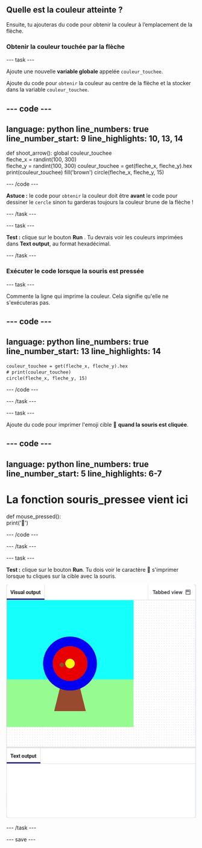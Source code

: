## Quelle est la couleur atteinte ?

Ensuite, tu ajouteras du code pour obtenir la couleur à l’emplacement de la flèche.

### Obtenir la couleur touchée par la flèche

--- task ---

Ajoute une nouvelle **variable globale** appelée `couleur_touchee`.

Ajoute du code pour `obtenir` la couleur au centre de la flèche et la stocker dans la variable `couleur_touchee`.


--- code ---
---
language: python
line_numbers: true
line_number_start: 9
line_highlights: 10, 13, 14
---
def shoot_arrow():
    global couleur_touchee  
    fleche_x = randint(100, 300)  
    fleche_y = randint(100, 300) 
    couleur_touchee = get(fleche_x, fleche_y).hex
    print(couleur_touchee)
    fill('brown')
    circle(fleche_x, fleche_y, 15)

--- /code ---

**Astuce :** le code pour `obtenir` la couleur doit être **avant** le code pour dessiner le `cercle` sinon tu garderas toujours la couleur brune de la flèche !

--- /task ---

--- task ---

**Test :** clique sur le bouton **Run** . Tu devrais voir les couleurs imprimées dans **Text output**, au format hexadécimal.

--- /task ---

### Exécuter le code lorsque la souris est pressée

--- task ---

Commente la ligne qui imprime la couleur. Cela signifie qu'elle ne s'exécuteras pas.

--- code ---
---
language: python
line_numbers: true
line_number_start: 13
line_highlights: 14
---
    couleur_touchee = get(fleche_x, fleche_y).hex
    # print(couleur_touchee)
    circle(fleche_x, fleche_y, 15)

--- /code ---

--- /task ---

--- task ---

Ajoute du code pour imprimer l'emoji cible 🎯 **quand la souris est cliquée**.

--- code ---
---
language: python
line_numbers: true
line_number_start: 5
line_highlights: 6-7
---
# La fonction souris_pressee vient ici
def mouse_pressed():    
    print('🎯')

--- /code ---

--- /task ---

--- task --- 

**Test :** clique sur le bouton **Run**. Tu dois voir le caractère 🎯 s'imprimer lorsque tu cliques sur la cible avec la souris.

![emoji cible imprimé lorsque l'on clique sur la souris](images/target_printed.gif)

--- /task ---

--- save ---